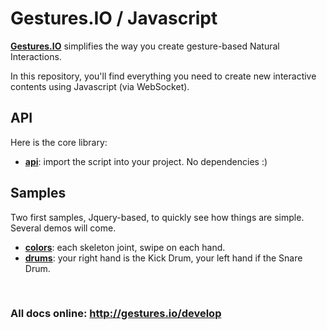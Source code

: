 # Gestures.IO / Javascript

__[Gestures.IO](http://gestures.io/)__ simplifies the way you create gesture-based Natural Interactions.

In this repository, you'll find everything you need to create new interactive contents using Javascript (via WebSocket).


## API

Here is the core library:

* __[api](/api)__: import the script into your project. No dependencies :)


## Samples

Two first samples, Jquery-based, to quickly see how things are simple. Several demos will come.

* __[colors](/samples/colors)__: each skeleton joint, swipe on each hand.
* __[drums](/samples/drums)__: your right hand is the Kick Drum, your left hand if the Snare Drum.


&nbsp;

### All docs online: http://gestures.io/develop
